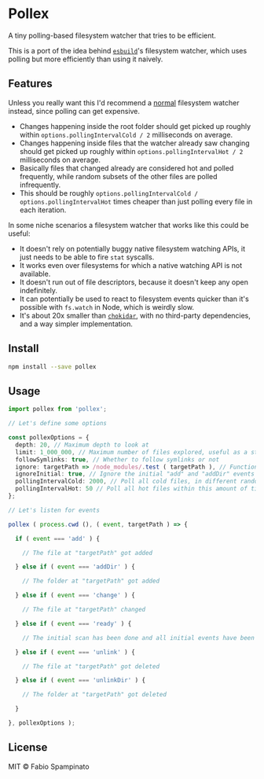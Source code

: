 # Pollex

A tiny polling-based filesystem watcher that tries to be efficient.

This is a port of the idea behind [`esbuild`](https://esbuild.github.io/api/#watch)'s filesystem watcher, which uses polling but more efficiently than using it naively.

## Features

Unless you really want this I'd recommend a [normal](https://github.com/fabiospampinato/watcher) filesystem watcher instead, since polling can get expensive.

- Changes happening inside the root folder should get picked up roughly within `options.pollingIntervalCold / 2` milliseconds on average.
- Changes happening inside files that the watcher already saw changing should get picked up roughly within `options.pollingIntervalHot / 2` milliseconds on average.
- Basically files that changed already are considered hot and polled frequently, while random subsets of the other files are polled infrequently.
- This should be roughly `options.pollingIntervalCold / options.pollingIntervalHot` times cheaper than just polling every file in each iteration.

In some niche scenarios a filesystem watcher that works like this could be useful:

- It doesn't rely on potentially buggy native filesystem watching APIs, it just needs to be able to fire `stat` syscalls.
- It works even over filesystems for which a native watching API is not available.
- It doesn't run out of file descriptors, because it doesn't keep any open indefinitely.
- It can potentially be used to react to filesystem events quicker than it's possible with `fs.watch` in Node, which is weirdly slow.
- It's about 20x smaller than [`chokidar`](https://github.com/paulmillr/chokidar), with no third-party dependencies, and a way simpler implementation.

## Install

```sh
npm install --save pollex
```

## Usage

```ts
import pollex from 'pollex';

// Let's define some options

const pollexOptions = {
  depth: 20, // Maximum depth to look at
  limit: 1_000_000, // Maximum number of files explored, useful as a stop gap in some edge cases
  followSymlinks: true, // Whether to follow symlinks or not
  ignore: targetPath => /node_modules/.test ( targetPath ), // Function that if returns true will ignore this particular file or a directory and its descendants
  ignoreInitial: true, // Ignore the initial "add" and "addDir" events while the folder is being scanned the first time
  pollingIntervalCold: 2000, // Poll all cold files, in different random subsets, within this amount of time, roughly
  pollingIntervalHot: 50 // Poll all hot files within this amount of time, roughly
};

// Let's listen for events

pollex ( process.cwd (), ( event, targetPath ) => {

  if ( event === 'add' ) {

    // The file at "targetPath" got added

  } else if ( event === 'addDir' ) {

    // The folder at "targetPath" got added

  } else if ( event === 'change' ) {

    // The file at "targetPath" changed

  } else if ( event === 'ready' ) {

    // The initial scan has been done and all initial events have been emitted

  } else if ( event === 'unlink' ) {

    // The file at "targetPath" got deleted

  } else if ( event === 'unlinkDir' ) {

    // The folder at "targetPath" got deleted

  }

}, pollexOptions );
```

## License

MIT © Fabio Spampinato
